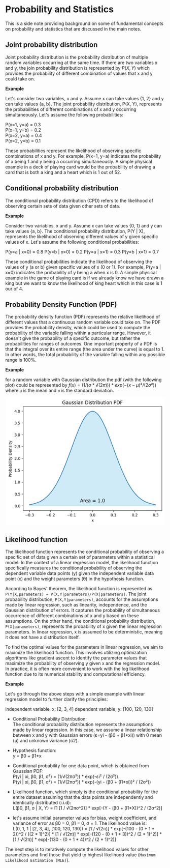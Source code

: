 # Probability and Statistics
This is a side note providing background on some of fundamental concepts on probability and statistics that are discussed in the main notes. 
## Joint probability distribution
Joint probability distribution is the probability distribution of multiple random variables occurring at the same time. If there are two variables x and y, the join probability distribution is represented by $P(X,Y)$ which provides the probability of different combination of values that x and y could take on.  

**Example**

Let's consider two variables, x and y. Assume x can take values {1, 2} and y can take values {a, b}. The joint probability distribution, P(X, Y), represents the probabilities of different combinations of x and y occurring simultaneously. Let's assume the following probabilities:

P(x=1, y=a) = 0.3  
P(x=1, y=b) = 0.2  
P(x=2, y=a) = 0.4  
P(x=2, y=b) = 0.1  

These probabilities represent the likelihood of observing specific combinations of x and y. For example, P(x=1, y=a) indicates the probability of x being 1 and y being a occurring simultaneously. A simple physical example in a deck of playing card would be the probability of drawing a card that is both a king and a heart which is 1 out of 52.

## Conditional probability distribution

The conditional probability distribution (CPD) refers to the likelihood of observing certain sets of data given other sets of data.

**Example**

Consider two variables, x and y. Assume x can take values {0, 1} and y can take values {a, b}. The conditional probability distribution, P(Y | X), represents the likelihood of observing different values of y given specific values of x. Let's assume the following conditional probabilities:

P(y=a | x=0) = 0.8
P(y=b | x=0) = 0.2
P(y=a | x=1) = 0.3
P(y=b | x=1) = 0.7

These conditional probabilities indicate the likelihood of observing the values of y (a or b) given specific values of x (0 or 1). For example, P(y=a | x=0) indicates the probability of y being a when x is 0. A simple physical example in the game of playing card is if we already know we have drawn a king but we want to know the likelihood of king heart which in this case is 1 our of 4.

## Probability Density Function (PDF)
The probability density function (PDF) represents the relative likelihood of different values that a continuous random variable could take on. The PDF provides the probability density, which could be used to compute the probability of the variable falling within a particular range. However, it doesn't give the probability of a specific outcome, but rather the probabilities for ranges of outcomes. One important property of a PDF is that the integral over its entire range (the area under the curve) is equal to 1. In other words, the total probability of the variable falling within any possible range is 100%.

**Example**  

for a random variable with Gaussian distribution the pdf (with the following plot) could be represented by $f(x) = (1/(σ*√(2π)))*exp(-(x-μ)²/(2σ²))$ where `μ` is the mean and `σ` is the standard deviation.  

<p align="center">
  <img src="Figure/PDF.png" alt="Probability Density Function" width="500"/>
</p>

## Likelihood function
The likelihood function represents the conditional probability of observing a specific set of data given a certain set of parameters within a statistical model. In the context of a linear regression model, the likelihood function specifically measures the conditional probability of observing the dependent variable data points (y) given the independent variable data point (x) and the weight parameters (θ) in the hypothesis function.

According to Bayes' theorem, the likelihood function is represented as `P(Y|X,parameters) = P(X,Y|parameters)/P(X|parameters)`. The joint probability distribution, `P(X,Y|parameters)`, accounts for the assumptions made by linear regression, such as linearity, independence, and the Gaussian distribution of errors. It captures the probability of simultaneous occurrence of different combinations of x and y based on these assumptions. On the other hand, the conditional probability distribution, `P(X|parameters)`, represents the probability of x given the linear regression parameters. In linear regression, x is assumed to be deterministic, meaning it does not have a distribution itself.

To find the optimal values for the parameters in linear regression, we aim to maximize the likelihood function. This involves utilizing optimization algorithms like gradient ascent to identify the parameter values that maximize the probability of observing y given x and the regression model. In practice, it is often more convenient to work with the log likelihood function due to its numerical stability and computational efficiency.

**Example**

Let's go through the above steps with a simple example with linear regression model to further clarify the principles:

independent variable, x: [2, 3, 4]
dependent variable, y: [100, 120, 130]

- Conditional Probability Distribution:  
The conditional probability distribution represents the assumptions made by linear regression. In this case, we assume a linear relationship between x and y with Gaussian errors (ε=yi - (β0 + β1*xi)) with 0 mean (μ) and unknown variance (σ2).
- Hypothesis function:   
y = β0 + β1*x
- Conditional probability for one data point, which is obtained from Gaussian PDF:  
P(yi | xi, β0, β1, σ²) = (1/√(2πσ²)) * exp(-εi² / (2σ²))  
P(yi | xi, β0, β1, σ²) = (1/√(2πσ²)) * exp(-(yi - (β0 + β1*xi))² / (2σ²))
- Likelihood function, which simply is the conditional probability for the entire dataset assuming that the data points are independently and identically distributed (i.i.d):  
L(β0, β1, σ | X, Y) = Π [1 / √(2πσ^2)] * exp[-(Y - (β0 + β1*X))^2 / (2σ^2)]

- let's assume initial parameter values for bias, weight coefficient, and variance of error as β0 = 0, β1 = 0, σ = 1. The likelihood value is:   
L(0, 1, 1 | [2, 3, 4], [100, 120, 130]) = [1 / √(2π)] * exp[-(100 - (0 + 1 * 2))^2 / ((2 * 1)^2)] * [1 / √(2π)] * exp[-(120 - (0 + 1 * 3))^2 / (2 * 1)^2)] * [1 / √(2π)] * exp[-(130 - (0 + 1 * 4))^2 / (2 * 1)^2)]

The next step is to iteratively compute the likelihood values for other parameters and find those that yield to highest likelihood value (`Maximum Likelihood Estimation (MLE)`).
